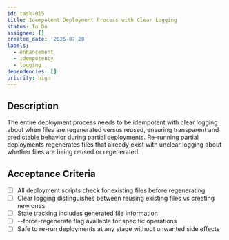 ```yaml
---
id: task-015
title: Idempotent Deployment Process with Clear Logging
status: To Do
assignee: []
created_date: '2025-07-20'
labels:
  - enhancement
  - idempotency
  - logging
dependencies: []
priority: high
---
```


## Description

The entire deployment process needs to be idempotent with clear logging about when files are regenerated versus reused, ensuring transparent and predictable behavior during partial deployments. Re-running partial deployments regenerates files that already exist with unclear logging about whether files are being reused or regenerated.

## Acceptance Criteria

- [ ] All deployment scripts check for existing files before regenerating
- [ ] Clear logging distinguishes between reusing existing files vs creating new ones
- [ ] State tracking includes generated file information
- [ ] --force-regenerate flag available for specific operations
- [ ] Safe to re-run deployments at any stage without unwanted side effects

